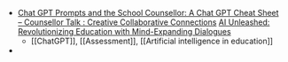 - [Chat GPT Prompts and the School Counsellor: A Chat GPT Cheat Sheet – Counsellor Talk : Creative Collaborative Connections](https://counsellortalk.com/2023/04/22/chat-gpt-prompts-and-the-school-counsellor-a-chat-gpt-cheat-sheet/)
  [AI Unleashed: Revolutionizing Education with Mind-Expanding Dialogues](https://www.linkedin.com/pulse/ai-unleashed-revolutionizing-education-mind-expanding-sean-mcminn/)
	- [[ChatGPT]], [[Assessment]], [[Artificial intelligence in education]]
-
